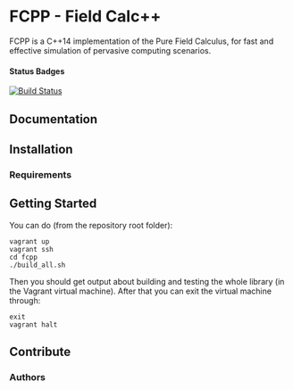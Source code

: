 # FCPP - Field Calc++

FCPP is a C++14 implementation of the Pure Field Calculus, for fast and effective simulation of pervasive computing scenarios.

#### Status Badges

[![Build Status](https://travis-ci.org/Harniver/fcpp.svg?branch=master)](https://travis-ci.org/Harniver/fcpp)

## Documentation

## Installation

### Requirements

## Getting Started

You can do (from the repository root folder):
```
vagrant up
vagrant ssh
cd fcpp
./build_all.sh
```
Then you should get output about building and testing the whole library (in the Vagrant virtual machine). After that you can exit the virtual machine through:
```
exit
vagrant halt
```

## Contribute

### Authors
